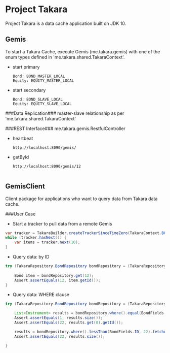 # Project Takara

Project Takara is a data cache application built on JDK 10.

## Gemis ##

To start a Takara Cache, execute Gemis (me.takara.gemis) with one of the enum types defined in 'me.takara.shared.TakaraContext'.
- start primary
  ```
  Bond: BOND_MASTER_LOCAL
  Equity: EQUITY_MASTER_LOCAL
  ```
- start secondary
  ```
  Bond: BOND_SLAVE_LOCAL
  Equity: EQUITY_SLAVE_LOCAL
  ```
  
###Data Replication###
master-slave relationship as per 'me.takara.shared.TakaraContext'

    
###REST Interface###
me.takara.gemis.RestfulController
- heartbeat 
  ```
  http://localhost:8090/gemis/
  ```
  
- getById
  ```
  http://localhost:8090/gemis/12


## GemisClient ##

Client package for applications who want to query data from Takara data cache.  


###User Case
- Start a tracker to pull data from a remote Gemis
```java
var tracker = TakaraBuilder.createTrackerSinceTimeZero(TakaraContext.BOND_MASTER_LOCAL);
while (tracker.hasNext()) {
    var items = tracker.next(10);
}
```

- Query data: by ID
```java
try (TakaraRepository.BondRepository bondRepository = (TakaraRepository.BondRepository)TakaraBuilder.create(TakaraContext.BOND_MASTER_LOCAL)) {
    
    Bond item = bondRepository.get(12);
    Assert.assertEquals(12, item.getId());
}
```  

- Query data: WHERE clause
```java
try (TakaraRepository.BondRepository bondRepository = (TakaraRepository.BondRepository)TakaraBuilder.create(TakaraContext.BOND_MASTER_LOCAL)) {

    List<Instrument> results = bondRepository.where().equal(BondFields.ID, 22).fetchFirstOnly();
    Assert.assertEquals(1, results.size());
    Assert.assertEquals(22, results.get(0).getId());

    results = bondRepository.where().lessThan(BondFields.ID, 22).fetchAll();
    Assert.assertEquals(22, results.size());

}
```
